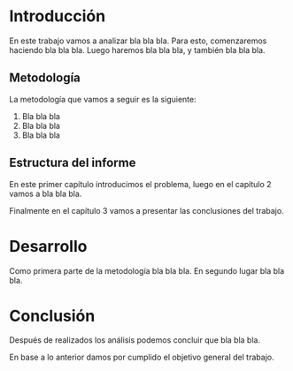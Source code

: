# Introducción

En este trabajo vamos a analizar bla bla bla.
Para esto, comenzaremos haciendo bla bla bla.
Luego haremos bla bla bla, y también bla bla bla.

## Metodología

La metodología que vamos a seguir es la siguiente:

1. Bla bla bla
2. Bla bla bla
3. Bla bla bla

## Estructura del informe

En este primer capítulo introducimos el problema, luego en el capítulo 2 vamos a bla bla bla.

Finalmente en el capítulo 3 vamos a presentar las conclusiones del trabajo.

# Desarrollo

Como primera parte de la metodología bla bla bla.
En segundo lugar bla bla bla.

# Conclusión

Después de realizados los análisis podemos concluir que bla bla bla.

En base a lo anterior damos por cumplido el objetivo general del trabajo.
